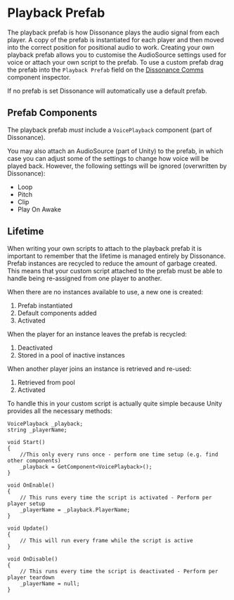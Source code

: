 # Playback Prefab

The playback prefab is how Dissonance plays the audio signal from each player. A copy of the prefab is instantiated for each player and then moved into the correct position for positional audio to work. Creating your own playback prefab allows you to customise the AudioSource settings used for voice or attach your own script to the prefab. To use a custom prefab drag the prefab into the `Playback Prefab` field on the [Dissonance Comms](Reference/Components/Dissonance-Comms.md) component inspector.

If no prefab is set Dissonance will automatically use a default prefab.

## Prefab Components

The playback prefab *must* include a `VoicePlayback` component (part of Dissonance).

You may also attach an AudioSource (part of Unity) to the prefab, in which case you can adjust some of the settings to change how voice will be played back. However, the following settings will be ignored (overwritten by Dissonance):

 - Loop
 - Pitch
 - Clip
 - Play On Awake
 
## Lifetime

When writing your own scripts to attach to the playback prefab it is important to remember that the lifetime is managed entirely by Dissonance. Prefab instances are recycled to reduce the amount of garbage created. This means that your custom script attached to the prefab must be able to handle being re-assigned from one player to another.

When there are no instances available to use, a new one is created:

 1. Prefab instantiated
 1. Default components added
 1. Activated

When the player for an instance leaves the prefab is recycled:

 1. Deactivated
 1. Stored in a pool of inactive instances

When another player joins an instance is retrieved and re-used:

 1. Retrieved from pool
 1. Activated

To handle this in your custom script is actually quite simple because Unity provides all the necessary methods:

```
VoicePlayback _playback;
string _playerName;

void Start()
{
    //This only every runs once - perform one time setup (e.g. find other components)
    _playback = GetComponent<VoicePlayback>();
}

void OnEnable()
{
    // This runs every time the script is activated - Perform per player setup
    _playerName = _playback.PlayerName;
}

void Update()
{
    // This will run every frame while the script is active
}

void OnDisable()
{
    // This runs every time the script is deactivated - Perform per player teardown
    _playerName = null;
}
```